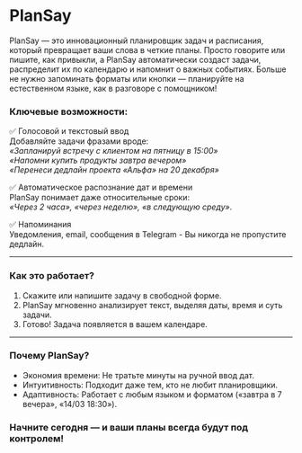 # PlanSay
PlanSay — это инновационный планировщик задач и расписания, который превращает ваши слова в четкие планы. Просто говорите или пишите, как привыкли, а PlanSay автоматически создаст задачи, распределит их по календарю и напомнит о важных событиях. Больше не нужно запоминать форматы или кнопки — планируйте на естественном языке, как в разговоре с помощником!

### Ключевые возможности:  
✅ Голосовой и текстовый ввод  
Добавляйте задачи фразами вроде:  
*«Запланируй встречу с клиентом на пятницу в 15:00»*  
*«Напомни купить продукты завтра вечером»*  
*«Перенеси дедлайн проекта «Альфа» на 20 декабря»*  

✅ Автоматическое распознание дат и времени  
PlanSay понимает даже относительные сроки:  
*«Через 2 часа», «через неделю», «в следующую среду»*.  

✅ Напоминания  
Уведомления, email, сообщения в Telegram - Вы никогда не пропустите дедлайн.  

---

### Как это работает?  
1. Скажите или напишите задачу в свободной форме.  
2. PlanSay мгновенно анализирует текст, выделяя даты, время и суть задачи.   
3. Готово! Задача появляется в вашем календаре.  

---

### Почему PlanSay?  
- Экономия времени: Не тратьте минуты на ручной ввод дат.  
- Интуитивность: Подходит даже тем, кто не любит планировщики.  
- Адаптивность: Работает с любым языком и форматом («завтра в 7 вечера», «14/03 18:30»).  
 

### Начните сегодня — и ваши планы всегда будут под контролем!
